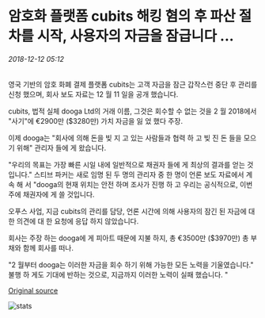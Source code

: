# 암호화 플랫폼 cubits 해킹 혐의 후 파산 절차를 시작, 사용자의 자금을 잠급니다 ...

###### 2018-12-12 05:12

영국 기반의 암호 화폐 결제 플랫폼 cubits는 고객 자금을 잠근 갑작스런 중단 후 관리를 신청 했으며, 회사 보도 자료는 12 월 11 일을 공개 했습니다.

cubits, 법적 실체 dooga Ltd의 거래 이름, 그것은 회수할 수 없는 것을 2 월 2018에서 "사기"에 €2900만 ($3280만) 가치 자금을 잃 었 했다 주장.

이제 dooga는 "회사에 의해 돈을 빚 지 고 있는 사람들과 협력 하 고 빚 진 돈 들을 모으기 위해" 관리자 들에 게 왔습니다.

"우리의 목표는 가장 빠른 시일 내에 일반적으로 채권자 들에 게 최상의 결과를 얻는 것입니다." 스티브 파커는 새로 임명 된 두 명의 관리자 중 한 명이 언론 보도 자료에서 계속 해 서 "dooga의 현재 위치는 안전 하며 조사가 진행 하 고 우리는 공식적으로, 이번 주에 채권자에 게 쓸 것입니다.

오푸스 사업, 지금 cubits의 관리를 담당, 언론 시간에 의해 사용자의 잠긴 된 자금에 대 한 의견에 대 한 요청에 응답 하지 않았습니다.

회사는 주장 하는 dooga에 게 피아트 때문에 지불 하지, 총 €3500만 ($3970만) 총 부채와 함께 회사를 떠나.

"2 월부터 dooga는 이러한 자금을 회수 하기 위해 가능한 모든 노력을 기울였습니다." 불행 하 게도 기대에 반하는 것으로, 지금까지 이러한 노력이 실패 했습니다. "

[Original source](https://cointelegraph.com/news/crypto-platform-cubits-begins-insolvency-procedure-after-alleged-hack-locks-users-funds)

![stats](https://c.statcounter.com/11760860/0/a89fa40b/1/ "stats")